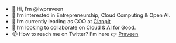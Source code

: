 - 👋 Hi, I’m @iwpraveen
- 👀 I’m interested in Entrepreneurship, Cloud Computing & Open AI.
- 🌱 I’m currently leading as COO at [Clappit](https://twitter.com/clAppItAI)
- 💞️ I’m looking to collaborate on Cloud & AI for Good.
- 📫 How to reach me on Twitter? I'm here 👉 [Praveen](https://twitter.com/iwpraveen)

<!---
iwpraveen/iwpraveen is a ✨ special ✨ repository because its `README.md` (this file) appears on your GitHub profile.
You can click the Preview link to take a look at your changes.
--->
